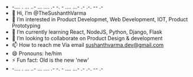 - -.... .    ... ..- ... .... .- -. - ....    ...- .- .-. -- .- 
- 👋 Hi, I’m @TheSushanthVarma
- 👀 I’m interested in Product Developmet, Web Development, IOT, Product Prototyping 
- 🌱 I’m currently learning React, NodeJS, Python, Django, Flask
- 💞️ I’m looking to collaborate on Product Design & development
- 📫 How to reach me Via email sushanthvarma.dev@gmail.com
- 😄 Pronouns: he/him
- ⚡ Fun fact: Old is the new 'new'
- -.... .    ... ..- ... .... .- -. - ....    ...- .- .-. -- .- 
<!---
TheSushanthVarma/TheSushanthVarma is a ✨ special ✨ repository because its `README.md` (this file) appears on your GitHub profile.
You can click the Preview link to take a look at your changes.
--->
